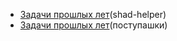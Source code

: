  - [Задачи прошлых лет](https://shadhelper.notion.site/a2945ddc36374aff9a4cf765d3bcbe0e)(shad-helper)
 - [Задачи прошлых лет](https://postypashki.ru/%D1%88%D0%B0%D0%B4/)(поступашки)
 